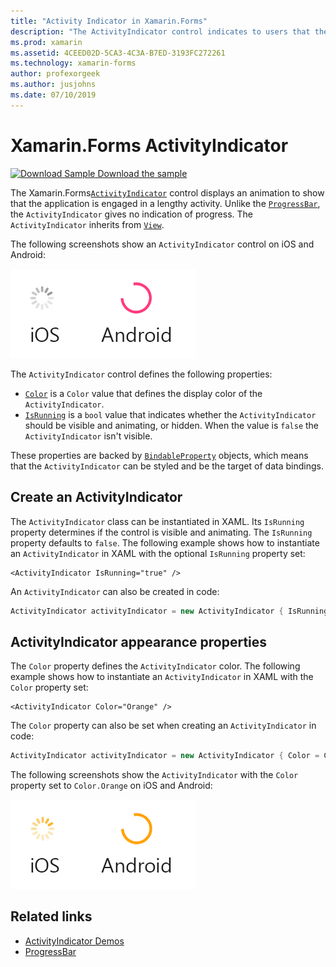 ```yaml
---
title: "Activity Indicator in Xamarin.Forms"
description: "The ActivityIndicator control indicates to users that the application is engaged in a lengthy activity, without giving any indication of progress. This article explains how to use an ActivityIndicator in XAML and code."
ms.prod: xamarin
ms.assetid: 4CEED02D-5CA3-4C3A-B7ED-3193FC272261
ms.technology: xamarin-forms
author: profexorgeek
ms.author: jusjohns
ms.date: 07/10/2019
---
```


# Xamarin.Forms ActivityIndicator
[![Download Sample](~/media/shared/download.png) Download the sample](https://docs.microsoft.com/samples/xamarin/xamarin-forms-samples/userinterface-activityindicatordemos/)

The Xamarin.Forms[`ActivityIndicator`](xref:Xamarin.Forms.ActivityIndicator) control displays an animation to show that the application is engaged in a lengthy activity. Unlike the [`ProgressBar`](xref:Xamarin.Forms.ProgressBar), the `ActivityIndicator` gives no indication of progress. The `ActivityIndicator` inherits from [`View`](xref:Xamarin.Forms.View).

The following screenshots show an `ActivityIndicator` control on iOS and Android:

![Screenshot of ActivityIndicator on iOS and Android](activityindicator-images/activityindicators-default.png "Screenshot of ActivityIndicator on iOS and Android")

The `ActivityIndicator` control defines the following properties:

* [`Color`](xref:Xamarin.Forms.ActivityIndicator.Color) is a `Color` value that defines the display color of the `ActivityIndicator`.
* [`IsRunning`](xref:Xamarin.Forms.ActivityIndicator.IsRunning) is a `bool` value that indicates whether the `ActivityIndicator` should be visible and animating, or hidden. When the value is `false` the `ActivityIndicator` isn't visible.

These properties are backed by [`BindableProperty`](xref:Xamarin.Forms.BindableProperty) objects, which means that the `ActivityIndicator` can be styled and be the target of data bindings.

## Create an ActivityIndicator

The `ActivityIndicator` class can be instantiated in XAML. Its `IsRunning` property determines if the control is visible and animating. The `IsRunning` property defaults to `false`. The following example shows how to instantiate an `ActivityIndicator` in XAML with the optional `IsRunning` property set:

```xaml
<ActivityIndicator IsRunning="true" />
```

An `ActivityIndicator` can also be created in code:

```csharp
ActivityIndicator activityIndicator = new ActivityIndicator { IsRunning = true };
```

## ActivityIndicator appearance properties

The `Color` property defines the `ActivityIndicator` color. The following example shows how to instantiate an `ActivityIndicator` in XAML with the `Color` property set:

```xaml
<ActivityIndicator Color="Orange" />
```

The `Color` property can also be set when creating an `ActivityIndicator` in code:

```csharp
ActivityIndicator activityIndicator = new ActivityIndicator { Color = Color.Orange };
```

The following screenshots show the `ActivityIndicator` with the `Color` property set to `Color.Orange` on iOS and Android:

![Screenshot of styled ActivityIndicator on iOS and Android](activityindicator-images/activityindicators-styled.png "Screenshot of styled ActivityIndicator on iOS and Android")

## Related links

* [ActivityIndicator Demos](https://docs.microsoft.com/samples/xamarin/xamarin-forms-samples/userinterface-activityindicatordemos/)
* [ProgressBar](~/xamarin-forms/user-interface/progressbar.md)
